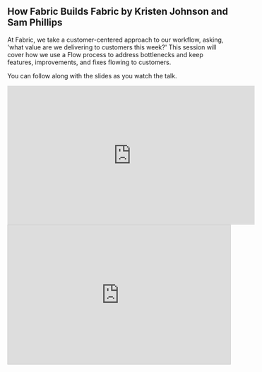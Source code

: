 <!--
{
"name" : "how-fabric-builds-fabric",
"version" : "0.0.1",
"title" : "How Fabric Builds Fabric by Kristen Johnson and Sam Phillips",
"description" : "Learn how we use a Flow process to address bottlenecks and keep features, improvements, and fixes flowing to customers.",
"freshnessDate" : 2015-11-01,
"homepage" : "https://dev.twitter.com/flight/2015",
"canonicalSource" : "https://dev.twitter.com/flight/2015",
"license" : "All Rights Reserved"
}
-->


<!-- @section -->

## How Fabric Builds Fabric by Kristen Johnson and Sam Phillips

At Fabric, we take a customer-centered approach to our workflow, asking, 'what value are we delivering to customers this week?' This session will cover how we use a Flow process to address bottlenecks and keep features, improvements, and fixes flowing to customers.

You can follow along with the slides as you watch the talk.

<iframe width="560" height="315" src="https://www.youtube.com/embed/KIS4ySxWQgU" frameborder="0" allowfullscreen></iframe>

<iframe src="https://www.slideshare.net/slideshow/embed_code/key/r7klb7zb4IQF3X" width="560" height="315" frameborder="0" marginwidth="0" marginheight="0" scrolling="no" style="border:1px solid #CCC; border-width:1px; margin-bottom:5px; max-width: 100%;" allowfullscreen> </iframe> <div style="margin-bottom:5px"> 
